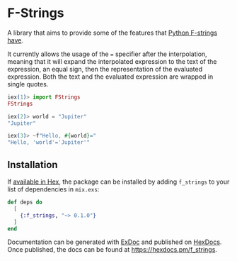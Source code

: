 # F-Strings

A library that aims to provide some of the features that [Python F-strings have](https://docs.python.org/3/tutorial/inputoutput.html#formatted-string-literals).

It currently allows the usage of the `=` specifier after the interpolation, meaning that it will
expand the interpolated expression to the text of the expression, an equal sign, then
the representation of the evaluated expression. Both the text and the evaluated expression
are wrapped in single quotes.

```elixir
iex(1)> import FStrings
FStrings

iex(2)> world = "Jupiter"
"Jupiter"

iex(3)> ~f"Hello, #{world}="
"Hello, 'world'='Jupiter'"
```

## Installation

If [available in Hex](https://hex.pm/docs/publish), the package can be installed
by adding `f_strings` to your list of dependencies in `mix.exs`:

```elixir
def deps do
  [
    {:f_strings, "~> 0.1.0"}
  ]
end
```

Documentation can be generated with [ExDoc](https://github.com/elixir-lang/ex_doc)
and published on [HexDocs](https://hexdocs.pm). Once published, the docs can
be found at <https://hexdocs.pm/f_strings>.

